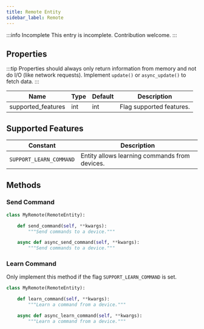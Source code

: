 ```yaml
---
title: Remote Entity
sidebar_label: Remote
---
```


:::info Incomplete
This entry is incomplete. Contribution welcome.
:::

## Properties

:::tip
Properties should always only return information from memory and not do I/O (like network requests). Implement `update()` or `async_update()` to fetch data.
:::

| Name | Type | Default | Description
| ---- | ---- | ------- | -----------
| supported_features | int | int | Flag supported features.

## Supported Features

| Constant | Description 
| -------- | -----------
| `SUPPORT_LEARN_COMMAND` | Entity allows learning commands from devices.

## Methods

### Send Command

```python
class MyRemote(RemoteEntity):

    def send_command(self, **kwargs):
        """Send commands to a device."""

    async def async_send_command(self, **kwargs):
        """Send commands to a device."""
```

### Learn Command

Only implement this method if the flag `SUPPORT_LEARN_COMMAND` is set.

```python
class MyRemote(RemoteEntity):

    def learn_command(self, **kwargs):
        """Learn a command from a device."""

    async def async_learn_command(self, **kwargs):
        """Learn a command from a device."""
```
